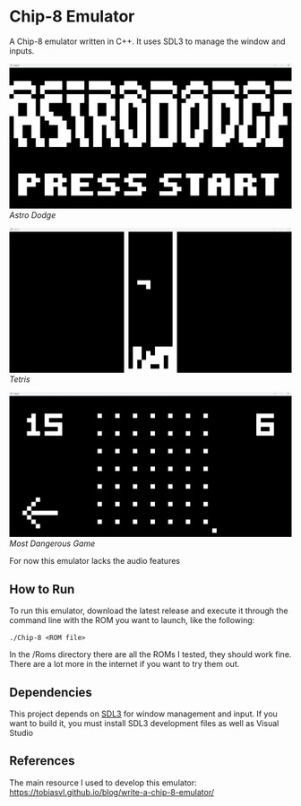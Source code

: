 # Chip-8 Emulator
A Chip-8 emulator written in C++. It uses SDL3 to manage the window and inputs.

![Astro Dodge](Images/AstroDodge.png)
*Astro Dodge*

![Tetris](Images/Tetris.png)
*Tetris*

![Most Dangerous Game](Images/MostDangerousGame.png)
*Most Dangerous Game*

For now this emulator lacks the audio features

## How to Run
To run this emulator, download the latest release and execute it through the command line with the ROM you want to launch, like the following:

    ./Chip-8 <ROM file>

In the /Roms directory there are all the ROMs I tested, they should work fine. There are a lot more in the internet if you want to try them out.

## Dependencies

This project depends on [SDL3](https://github.com/libsdl-org/SDL) for window management and input.  If you want to build it, you must install SDL3 development files as well as Visual Studio

## References
The main resource I used to develop this emulator: https://tobiasvl.github.io/blog/write-a-chip-8-emulator/
